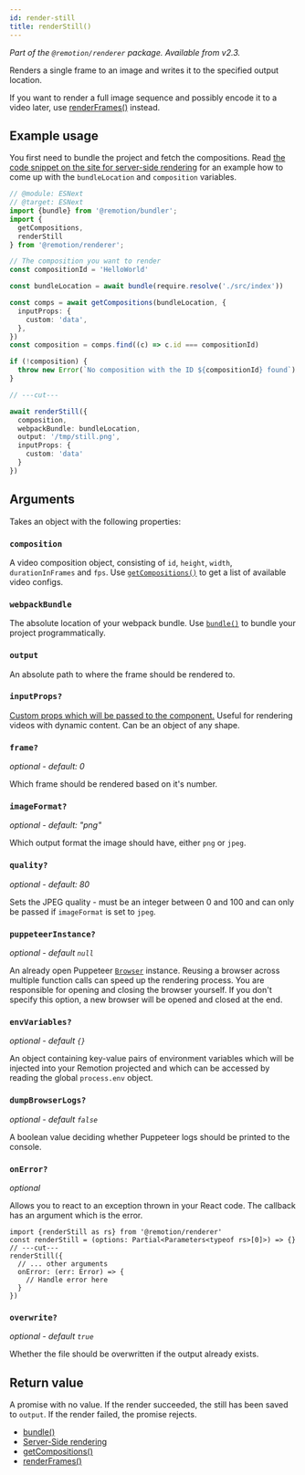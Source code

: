 ```yaml
---
id: render-still
title: renderStill()
---
```


_Part of the `@remotion/renderer` package. Available from v2.3._

Renders a single frame to an image and writes it to the specified output location.

If you want to render a full image sequence and possibly encode it to a video later, use [renderFrames()](/docs/render-frames) instead.

## Example usage

You first need to bundle the project and fetch the compositions. Read [the code snippet on the site for server-side rendering](/docs/ssr/#render-a-video-programmatically) for an example how to come up with the `bundleLocation` and `composition` variables.

```ts twoslash
// @module: ESNext
// @target: ESNext
import {bundle} from '@remotion/bundler';
import {
  getCompositions,
  renderStill
} from '@remotion/renderer';

// The composition you want to render
const compositionId = 'HelloWorld'

const bundleLocation = await bundle(require.resolve('./src/index'))

const comps = await getCompositions(bundleLocation, {
  inputProps: {
    custom: 'data',
  },
})
const composition = comps.find((c) => c.id === compositionId)

if (!composition) {
  throw new Error(`No composition with the ID ${compositionId} found`)
}

// ---cut---

await renderStill({
  composition,
  webpackBundle: bundleLocation,
  output: '/tmp/still.png',
  inputProps: {
    custom: 'data'
  }
})
```

## Arguments

Takes an object with the following properties:

### `composition`

A video composition object, consisting of `id`, `height`, `width`, `durationInFrames` and `fps`. Use [`getCompositions()`](/docs/get-compositions) to get a list of available video configs.

### `webpackBundle`

The absolute location of your webpack bundle. Use [`bundle()`](/docs/bundle) to bundle your project programmatically.

### `output`

An absolute path to where the frame should be rendered to.

### `inputProps?`

[Custom props which will be passed to the component.](/docs/parametrized-rendering) Useful for rendering videos with dynamic content. Can be an object of any shape.

### `frame?`

_optional - default: 0_

Which frame should be rendered based on it's number.

### `imageFormat?`

_optional - default: "png"_

Which output format the image should have, either `png` or `jpeg`.

### `quality?`

_optional - default: 80_

Sets the JPEG quality - must be an integer between 0 and 100 and can only be passed if `imageFormat` is set to `jpeg`.

### `puppeteerInstance?`

_optional - default `null`_

An already open Puppeteer [`Browser`](https://pptr.dev/#?product=Puppeteer&version=main&show=api-class-browser) instance. Reusing a browser across multiple function calls can speed up the rendering process. You are responsible for opening and closing the browser yourself. If you don't specify this option, a new browser will be opened and closed at the end.

### `envVariables?`

_optional - default `{}`_

An object containing key-value pairs of environment variables which will be injected into your Remotion projected and which can be accessed by reading the global `process.env` object.

### `dumpBrowserLogs?`

_optional - default `false`_

A boolean value deciding whether Puppeteer logs should be printed to the console.

### `onError?`

_optional_

Allows you to react to an exception thrown in your React code. The callback has an argument which is the error.

```tsx twoslash
import {renderStill as rs} from '@remotion/renderer'
const renderStill = (options: Partial<Parameters<typeof rs>[0]>) => {}
// ---cut---
renderStill({
  // ... other arguments
  onError: (err: Error) => {
    // Handle error here
  }
})
```

### `overwrite?`

_optional - default `true`_

Whether the file should be overwritten if the output already exists.

## Return value

A promise with no value. If the render succeeded, the still has been saved to `output`. If the render failed, the promise rejects.

- [bundle()](/docs/bundle)
- [Server-Side rendering](/docs/ssr)
- [getCompositions()](/docs/get-compositions)
- [renderFrames()](/docs/render-frames)
